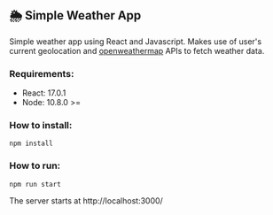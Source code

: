 ## 🌦️ Simple Weather App

Simple weather app using React and Javascript. Makes use of user's current geolocation and [openweathermap](https://openweathermap.org/) APIs to fetch weather data.

### **Requirements**: 
* React: 17.0.1
* Node: 10.8.0 >=

### How to install: 

```
npm install
```

### How to run: 

```
npm run start
```
The server starts at http://localhost:3000/